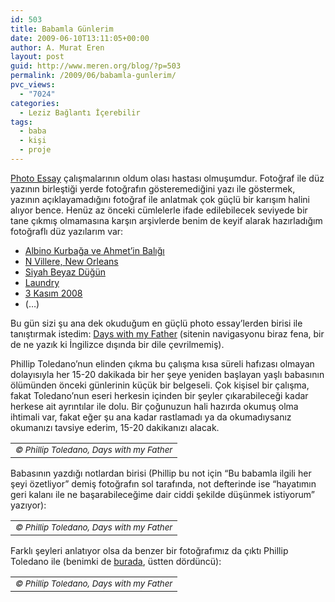 ```yaml
---
id: 503
title: Babamla Günlerim
date: 2009-06-10T13:11:05+00:00
author: A. Murat Eren
layout: post
guid: http://www.meren.org/blog/?p=503
permalink: /2009/06/babamla-gunlerim/
pvc_views:
  - "7024"
categories:
  - Leziz Bağlantı İçerebilir
tags:
  - baba
  - kişi
  - proje
---
```

[Photo Essay](http://www.meren.org/blog/2006/08/photo-essay-nedir/ "Photo Essay Nedir?") çalışmalarının oldum olası hastası olmuşumdur. Fotoğraf ile düz yazının birleştiği yerde fotoğrafın gösteremediğini yazı ile göstermek, yazının açıklayamadığını fotoğraf ile anlatmak çok güçlü bir karışım halini alıyor bence. Henüz az önceki cümlelerle ifade edilebilecek seviyede bir tane çıkmış olmamasına karşın arşivlerde benim de keyif alarak hazırladığım fotoğraflı düz yazılarım var:

  * [Albino Kurbağa ve Ahmet’in Balığı](http://www.meren.org/blog/2007/01/albino-kurbaga-ve-ahmetin-baligi/)
  * [N Villere, New Orleans](http://www.meren.org/blog/2006/08/photo-essay-n-villere-new-orleans/)
  * [Siyah Beyaz Düğün](http://www.meren.org/blog/2007/08/siyah-beyaz-dugun/)
  * [Laundry](http://www.meren.org/blog/2009/03/laundry/)
  * [3 Kasım 2008](http://www.meren.org/blog/2008/11/3-kasim-2008/)
  * (&#8230;)

Bu gün sizi şu ana dek okuduğum en güçlü photo essay&#8217;lerden birisi ile tanıştırmak istedim: [Days with my Father](http://www.dayswithmyfather.com/) (sitenin navigasyonu biraz fena, bir de ne yazık ki İngilizce dışında bir dile çevrilmemiş).

Phillip Toledano&#8217;nun elinden çıkma bu çalışma kısa süreli hafızası olmayan dolayısıyla her 15-20 dakikada bir her şeye yeniden başlayan yaşlı babasının ölümünden önceki günlerinin küçük bir belgeseli. Çok kişisel bir çalışma, fakat Toledano&#8217;nun eseri herkesin içinden bir şeyler çıkarabileceği kadar herkese ait ayrıntılar ile dolu. Bir çoğunuzun hali hazırda okumuş olma ihtimali var, fakat eğer şu ana kadar rastlamadı ya da okumadıysanız okumanızı tavsiye ederim, 15-20 dakikanızı alacak.



<table border="0" width="100%">
  <tr>
    <td align="center">
      <img src="http://lh6.ggpht.com/_x7Afx6WcB1c/Si_cTRFtSaI/AAAAAAAAFO0/AIaJweGBeq0/s800/phillip_toledano_6.jpg" alt="" /><br /> <em><small>© Phillip Toledano, Days with my Father</small></em>
    </td>
  </tr>
</table>

Babasının yazdığı notlardan birisi (Phillip bu not için &#8220;Bu babamla ilgili her şeyi özetliyor&#8221; demiş fotoğrafın sol tarafında, not defterinde ise &#8220;hayatımın geri kalanı ile ne başarabileceğime dair ciddi şekilde düşünmek istiyorum&#8221; yazıyor):

<table border="0" width="100%">
  <tr>
    <td align="center">
      <img src="http://lh6.ggpht.com/_x7Afx6WcB1c/Si_cTQPtqQI/AAAAAAAAFO4/JefiLNIdtvQ/s800/phillip_toledano_26.jpg" alt="" /><br /> <em><small>© Phillip Toledano, Days with my Father</small></em>
    </td>
  </tr>
</table>

Farklı şeyleri anlatıyor olsa da benzer bir fotoğrafımız da çıktı Phillip Toledano ile (benimki de [burada](http://www.meren.org/gallery/childhood%20memories/), üstten dördüncü):

<table border="0" width="100%">
  <tr>
    <td align="center">
      <img src="http://lh3.ggpht.com/_x7Afx6WcB1c/Si_cTkrNbuI/AAAAAAAAFO8/-qUmboyJKUc/s800/phillip_toledano_35.jpg" alt="" /><br /> <em><small>© Phillip Toledano, Days with my Father</small></em>
    </td>
  </tr>
</table>